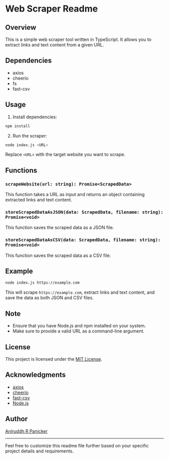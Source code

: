 # Web Scraper Readme

## Overview

This is a simple web scraper tool written in TypeScript. It allows you to extract links and text content from a given URL.

## Dependencies

- axios
- cheerio
- fs
- fast-csv

## Usage

1. Install dependencies:

```bash
npm install
```

2. Run the scraper:

```bash
node index.js <URL>
```

Replace `<URL>` with the target website you want to scrape.

## Functions

### `scrapeWebsite(url: string): Promise<ScrapedData>`

This function takes a URL as input and returns an object containing extracted links and text content.

### `storeScrapedDataAsJSON(data: ScrapedData, filename: string): Promise<void>`

This function saves the scraped data as a JSON file.

### `storeScrapedDataAsCSV(data: ScrapedData, filename: string): Promise<void>`

This function saves the scraped data as a CSV file.

## Example

```bash
node index.js https://example.com
```

This will scrape `https://example.com`, extract links and text content, and save the data as both JSON and CSV files.

## Note

- Ensure that you have Node.js and npm installed on your system.
- Make sure to provide a valid URL as a command-line argument.

## License

This project is licensed under the [MIT License](LICENSE).

## Acknowledgments

- [axios](https://axios-http.com/)
- [cheerio](https://cheerio.js.org/)
- [fast-csv](https://c2fo.github.io/fast-csv/docs/introduction/getting-started)
- [Node.js](https://nodejs.org/)

## Author

[Aniruddh R Panicker](https://github.com/yourusername)

---

Feel free to customize this readme file further based on your specific project details and requirements.
